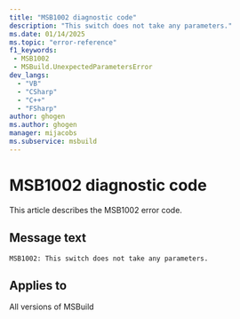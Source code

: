 ```yaml
---
title: "MSB1002 diagnostic code"
description: "This switch does not take any parameters."
ms.date: 01/14/2025
ms.topic: "error-reference"
f1_keywords:
 - MSB1002
 - MSBuild.UnexpectedParametersError
dev_langs:
  - "VB"
  - "CSharp"
  - "C++"
  - "FSharp"
author: ghogen
ms.author: ghogen
manager: mijacobs
ms.subservice: msbuild
---
```


# MSB1002 diagnostic code

<!-- :::ErrorDefinitionDescription::: -->
<!-- :::editable-content name="introDescription"::: -->
This article describes the MSB1002 error code.
<!-- :::editable-content-end::: -->

## Message text

`MSB1002: This switch does not take any parameters.`

<!-- :::editable-content name="postOutputDescription"::: -->
<!--
{StrBegin="MSBUILD : error MSB1002: "}UE: For example, if somebody types "msbuild.exe -noLogo:1", they would get this error because the -noLogo switch
    should not be followed by any parameters ... it stands alone.
    LOCALIZATION: The prefix "MSBUILD : error MSBxxxx:" should not be localized.
-->
<!-- :::editable-content-end::: -->
<!-- :::ErrorDefinitionDescription-end::: -->

## Applies to

All versions of MSBuild
